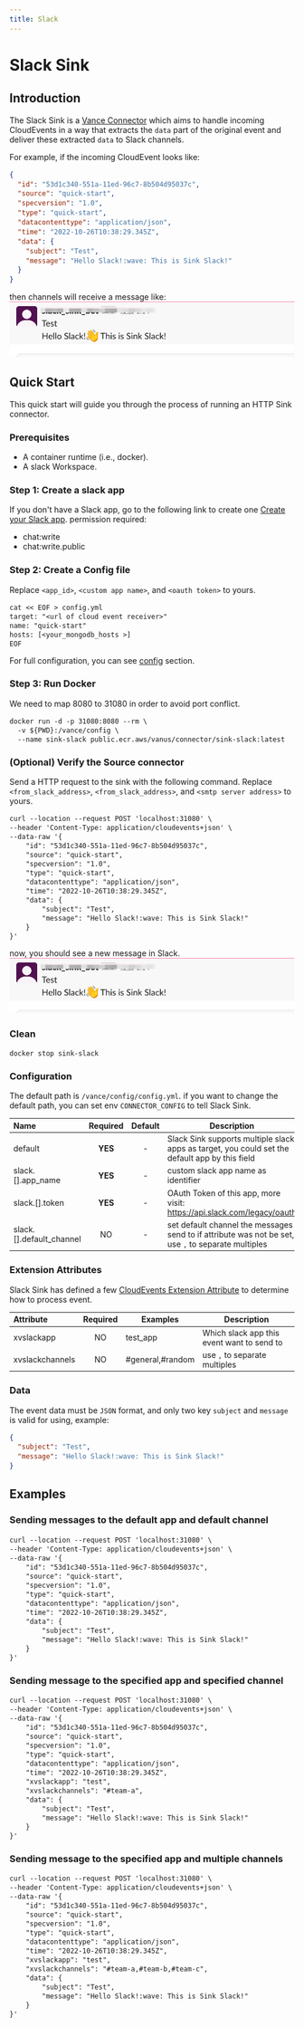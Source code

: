 ```yaml
---
title: Slack
---
```


# Slack Sink

## Introduction

The Slack Sink is a [Vance Connector](https://github.com/linkall-labs/vance/blob/main/connectors/README.md) which aims to handle incoming CloudEvents in a way that extracts the `data` part of the
original event and deliver these extracted `data` to Slack channels.

For example, if the incoming CloudEvent looks like:

```json
{
  "id": "53d1c340-551a-11ed-96c7-8b504d95037c",
  "source": "quick-start",
  "specversion": "1.0",
  "type": "quick-start",
  "datacontenttype": "application/json",
  "time": "2022-10-26T10:38:29.345Z",
  "data": {
    "subject": "Test",
    "message": "Hello Slack!:wave: This is Sink Slack!"
  }
}
```

then channels will receive a message like:
![message](https://github.com/linkall-labs/vance/blob/main/connectors/sink-slack/message.png)


## Quick Start
This quick start will guide you through the process of running an HTTP Sink connector.

### Prerequisites
- A container runtime (i.e., docker).
- A slack Workspace.

### Step 1: Create a slack app
If you don't have a Slack app, go to the following link to create one [Create your Slack app](https://api.slack.com/apps/new).
permission required:
- chat:write
- chat:write.public

### Step 2: Create a Config file
Replace `<app_id>`, `<custom app name>`, and `<oauth token>` to yours.

```shell
cat << EOF > config.yml
target: "<url of cloud event receiver>"
name: "quick-start"
hosts: [<your_mongodb_hosts >]
EOF
```
For full configuration, you can see [config](#configuration) section.

### Step 3: Run Docker
We need to map 8080 to 31080 in order to avoid port conflict.

```shell
docker run -d -p 31080:8080 --rm \
  -v ${PWD}:/vance/config \
  --name sink-slack public.ecr.aws/vanus/connector/sink-slack:latest
```
### (Optional) Verify the Source connector

Send a HTTP request to the sink with the following command.
Replace `<from_slack_address>`, `<from_slack_address>`, and `<smtp server address>` to yours.

```shell
curl --location --request POST 'localhost:31080' \
--header 'Content-Type: application/cloudevents+json' \
--data-raw '{
    "id": "53d1c340-551a-11ed-96c7-8b504d95037c",
    "source": "quick-start",
    "specversion": "1.0",
    "type": "quick-start",
    "datacontenttype": "application/json",
    "time": "2022-10-26T10:38:29.345Z",
    "data": {
        "subject": "Test",
        "message": "Hello Slack!:wave: This is Sink Slack!"        
    }
}'
```

now, you should see a new message in Slack.
![message.png](https://github.com/linkall-labs/vance/blob/main/connectors/sink-slack/message.png)

### Clean

```shell
docker stop sink-slack
```


### Configuration

The default path is `/vance/config/config.yml`. if you want to change the default path, you can set env `CONNECTOR_CONFIG` to
tell Slack Sink.

| Name                     | Required | Default | Description                                                                                         |
|:-------------------------|:--------:|:-------:|-----------------------------------------------------------------------------------------------------|
| default                  | **YES**  |    -    | Slack Sink supports multiple slack apps as target, you could set the default app by this field      |
| slack.[].app_name        | **YES**  |    -    | custom slack app name as identifier                                                                 |
| slack.[].token           | **YES**  |    -    | OAuth Token of this app, more visit: https://api.slack.com/legacy/oauth                             |
| slack.[].default_channel |    NO    |    -    | set default channel the messages send to if attribute was not be set, use `,` to separate multiples |

### Extension Attributes

Slack Sink has defined a few [CloudEvents Extension Attribute](https://github.com/cloudevents/spec/blob/main/cloudevents/spec.md#extension-context-attributes)
to determine how to process event.

| Attribute       | Required | Examples         | Description                                |
|:----------------|:--------:|------------------|--------------------------------------------|
| xvslackapp      |    NO    | test_app         | Which slack app this event want to send to |
| xvslackchannels |    NO    | #general,#random | use `,` to separate multiples              |

### Data
The event data must be `JSON` format, and only two key `subject` and `message` is valid for using, example:
```json
{
  "subject": "Test",
  "message": "Hello Slack!:wave: This is Sink Slack!"
}
```

## Examples

### Sending messages to the default app and default channel
```shell
curl --location --request POST 'localhost:31080' \
--header 'Content-Type: application/cloudevents+json' \
--data-raw '{
    "id": "53d1c340-551a-11ed-96c7-8b504d95037c",
    "source": "quick-start",
    "specversion": "1.0",
    "type": "quick-start",
    "datacontenttype": "application/json",
    "time": "2022-10-26T10:38:29.345Z",
    "data": {
        "subject": "Test",
        "message": "Hello Slack!:wave: This is Sink Slack!"        
    }
}'
```

### Sending message to the specified app and specified channel
```shell
curl --location --request POST 'localhost:31080' \
--header 'Content-Type: application/cloudevents+json' \
--data-raw '{
    "id": "53d1c340-551a-11ed-96c7-8b504d95037c",
    "source": "quick-start",
    "specversion": "1.0",
    "type": "quick-start",
    "datacontenttype": "application/json",
    "time": "2022-10-26T10:38:29.345Z",
    "xvslackapp": "test",
    "xvslackchannels": "#team-a",
    "data": {
        "subject": "Test",
        "message": "Hello Slack!:wave: This is Sink Slack!"        
    }
}'
```

### Sending message to the specified app and multiple channels
```shell
curl --location --request POST 'localhost:31080' \
--header 'Content-Type: application/cloudevents+json' \
--data-raw '{
    "id": "53d1c340-551a-11ed-96c7-8b504d95037c",
    "source": "quick-start",
    "specversion": "1.0",
    "type": "quick-start",
    "datacontenttype": "application/json",
    "time": "2022-10-26T10:38:29.345Z",
    "xvslackapp": "test",
    "xvslackchannels": "#team-a,#team-b,#team-c",
    "data": {
        "subject": "Test",
        "message": "Hello Slack!:wave: This is Sink Slack!"        
    }
}'
```
